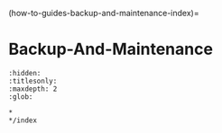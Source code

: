 (how-to-guides-backup-and-maintenance-index)=
# Backup-And-Maintenance

```{toctree}
:hidden:
:titlesonly:
:maxdepth: 2
:glob:

*
*/index
